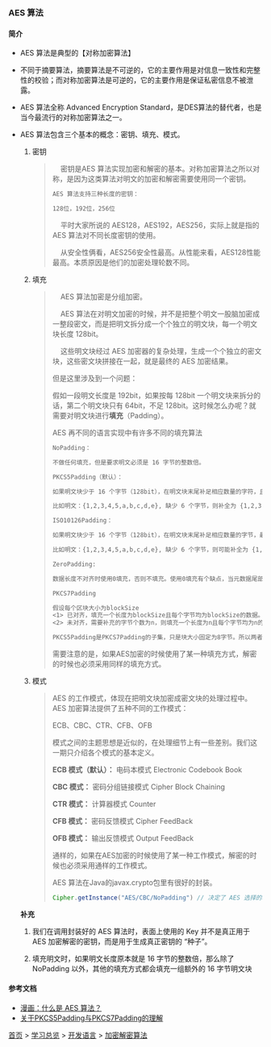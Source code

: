 ### AES 算法

#### 简介
* AES 算法是典型的【对称加密算法】

* 不同于摘要算法，摘要算法是不可逆的，它的主要作用是对信息一致性和完整性的校验；而对称加密算法是可逆的，它的主要作用是保证私密信息不被泄露。

* AES 算法全称 Advanced Encryption Standard，是DES算法的替代者，也是当今最流行的对称加密算法之一。

* AES 算法包含三个基本的概念：密钥、填充、模式。
    1. 密钥 
        > &nbsp;&nbsp;&nbsp;&nbsp;密钥是AES 算法实现加密和解密的基本。对称加密算法之所以对称，是因为这类算法对明文的加密和解密需要使用同一个密钥。 
        >
        > ```txt
        > AES 算法支持三种长度的密钥：
        > 
        > 128位，192位，256位
        > ```
        >
        > &nbsp;&nbsp;&nbsp;&nbsp;平时大家所说的 AES128，AES192，AES256，实际上就是指的 AES 算法对不同长度密钥的使用。
        >
        > &nbsp;&nbsp;&nbsp;&nbsp;从安全性俩看，AES256安全性最高。从性能来看，AES128性能最高。本质原因是他们的加密处理轮数不同。
        
    2. 填充 

        > &nbsp;&nbsp;&nbsp;&nbsp;AES 算法加密是分组加密。
        >
        > &nbsp;&nbsp;&nbsp;&nbsp;AES 算法在对明文加密的时候，并不是把整个明文一股脑加密成一整段密文，而是把明文拆分成一个个独立的明文块，每一个明文块长度 128bit。
        >
        > &nbsp;&nbsp;&nbsp;&nbsp;这些明文块经过 AES 加密器的复杂处理，生成一个个独立的密文块，这些密文块拼接在一起，就是最终的 AES 加密结果。
        >
        > 但是这里涉及到一个问题：
        >
        > 假如一段明文长度是 192bit，如果按每 128bit 一个明文块来拆分的话，第二个明文块只有 64bit，不足 128bit。这时候怎么办呢？就需要对明文块进行**填充**（Padding）。
        >
        > AES 再不同的语言实现中有许多不同的填充算法
        >
        > ```txt
        > NoPadding：
        > 
        > 不做任何填充，但是要求明文必须是 16 字节的整数倍。
        > 
        > PKCS5Padding（默认）：
        > 
        > 如果明文块少于 16 个字节（128bit），在明文块末尾补足相应数量的字符，且每个字节的值等于缺少的字符数。
        > 
        > 比如明文：{1,2,3,4,5,a,b,c,d,e}, 缺少 6 个字节，则补全为 {1,2,3,4,5,a,b,c,d,e,6,6,6,6,6,6}
        > 
        > ISO10126Padding：
        > 
        > 如果明文块少于 16 个字节（128bit），在明文块末尾补足相应数量的字节，最后一个字符值等于缺少的字符数，其他字符填充随机数。
        > 
        > 比如明文：{1,2,3,4,5,a,b,c,d,e}, 缺少 6 个字节，则可能补全为 {1,2,3,4,5,a,b,c,d,e,5,c,3,G,$,6}
        > 
        > ZeroPadding:
        > 
        > 数据长度不对齐时使用0填充，否则不填充。使用0填充有个缺点，当元数据尾部也存在0时，在unpadding时可能会存在问题。
        > 
        > PKCS7Padding
        > 
        > 假设每个区块大小为blockSize
        > <1> 已对齐，填充一个长度为blockSize且每个字节均为blockSize的数据。
        > <2> 未对齐，需要补充的字节个数为n，则填充一个长度为n且每个字节均为n的数据。
        > 
        > PKCS5Padding是PKCS7Padding的子集，只是块大小固定为8字节。所以两者的区别在于PKCS5Padding是限制块大小的PKCS7Padding。
        > ```
        >
        > 需要注意的是，如果AES加密的时候使用了某一种填充方式，解密的时候也必须采用同样的填充方式。

    3. 模式 

        > AES 的工作模式，体现在把明文块加密成密文块的处理过程中。AES 加密算法提供了五种不同的工作模式：
        >
        > ECB、CBC、CTR、CFB、OFB
        >
        > 模式之间的主题思想是近似的，在处理细节上有一些差别。我们这一期只介绍各个模式的基本定义。
        >
        > **ECB 模式（默认）：** 电码本模式 Electronic Codebook Book
        >
        > **CBC 模式：** 密码分组链接模式 Cipher Block Chaining
        >
        > **CTR 模式：** 计算器模式 Counter
        >
        > **CFB 模式：** 密码反馈模式 Cipher FeedBack
        >
        > **OFB 模式：** 输出反馈模式 Output FeedBack
        >
        > 通样的，如果在AES加密的时候使用了某一种工作模式，解密的时候也必须采用通样的工作模式。
        >
        > AES 算法在Java的javax.crypto包里有很好的封装。
        >
        > ```java
        > Cipher.getInstance("AES/CBC/NoPadding") // 决定了 AES 选择的填充方式是 NoPadding，工作模式是 CBC 模式。
        > ```
    
    **补充**
    
    1. 我们在调用封装好的 AES 算法时，表面上使用的 Key 并不是真正用于 AES 加密解密的密钥，而是用于生成真正密钥的 “种子”。
    
    2. 填充明文时，如果明文长度原本就是 16 字节的整数倍，那么除了 NoPadding 以外，其他的填充方式都会填充一组额外的 16 字节明文块


#### 参考文档
* [漫画：什么是 AES 算法？](https://www.sohu.com/a/201169795_466846)
* [关于PKCS5Padding与PKCS7Padding的理解](https://blog.csdn.net/xz_studying/article/details/94229023)

[首页](../../../README.md) > [学习总览](../../../introduction/studyCatalogList.md) > [开发语言](../DevelopmentAlgorithm.md) > [加密解密算法](EncryptionDecryptionAlgorithm.md)